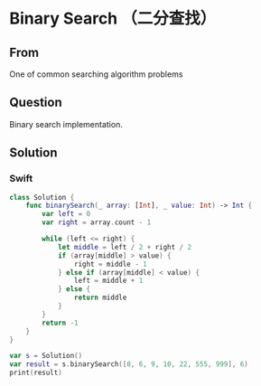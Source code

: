 # Binary Search （二分查找）



## From

One of common searching algorithm problems



## Question

Binary search implementation.



## Solution  



### Swift

```swift
class Solution {
    func binarySearch(_ array: [Int], _ value: Int) -> Int {
        var left = 0
        var right = array.count - 1

        while (left <= right) {
            let middle = left / 2 + right / 2
            if (array[middle] > value) {
                right = middle - 1
            } else if (array[middle] < value) {
                left = middle + 1
            } else {
                return middle
            }
        }
        return -1
    }
}

var s = Solution()
var result = s.binarySearch([0, 6, 9, 10, 22, 555, 999], 6)
print(result)
```

